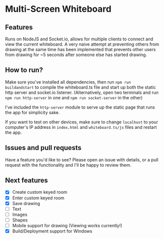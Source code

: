 # Multi-Screen Whiteboard

## Features
Runs on NodeJS and Socket.io, allows for multiple clients to connect and view the current whiteboard. A very naive attempt at preventing others from drawing at the same time has been implemented that prevents other users from drawing for ~5 seconds after someone else has started drawing. 

## How to run?
Make sure you've installed all dependencies, then run `npm run buildandstart` to compile the whiteboard.ts file and start up both the static http server and socket.io listener. (Alternatively, open two terminals and run `npm run http-server` in one and `npm run socket-server` in the other)

I've included the `http-server` module to serve up the static page that runs the app for simplicity sake.

If you want to test on other devices, make sure to change `localhost` to your computer's IP address in `index.html` and `whiteboard.ts/js` files and restart the app.

## Issues and pull requests
Have a feature you'd like to see? Please open an issue with details, or a pull request with the functionality and I'll be happy to review them.

## Next features
- [x] Create custom keyed room
- [x] Enter custom keyed room
- [x] Save drawing
- [ ] Text
- [ ] Images
- [ ] Shapes
- [ ] Mobile support for drawing (Viewing works currently!)
- [x] Build/Deployment support for Windows
